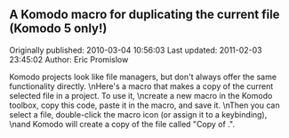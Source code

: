 ## A Komodo macro for duplicating the current file  (Komodo 5 only!)

Originally published: 2010-03-04 10:56:03
Last updated: 2011-02-03 23:45:02
Author: Eric Promislow

Komodo projects look like file managers, but don't always offer the same functionality directly.\nHere's a macro that makes a copy of the current selected file in a project.  To use it,\ncreate a new macro in the Komodo toolbox, copy this code, paste it in the macro, and save it.\nThen you can select a file, double-click the macro icon (or assign it to a keybinding),\nand Komodo will create a copy of the file called "Copy of <basename>.<extension>".